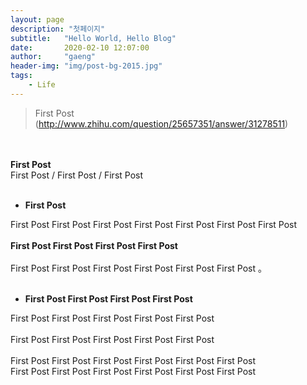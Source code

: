 ```yaml
---
layout: page
description: "첫페이지"
subtitle:   "Hello World, Hello Blog"
date:       2020-02-10 12:07:00
author:     "gaeng"
header-img: "img/post-bg-2015.jpg"
tags:
    - Life
---
```

> First Post (http://www.zhihu.com/question/25657351/answer/31278511)


<div >
    <br>
    <br><b> First Post </b>
    <br> First Post / First Post /  First Post </b>
    <br>
    <br>
    <ul>
        <li><b>First Post </b>
        </li>
    </ul>
   First Post First Post First Post First Post First Post First Post First Post 
    <br>
    <br><b>First Post First Post First Post First Post </b>
    <br>
    <br>First Post First Post First Post First Post First Post First Post </b>。
    <br>
    <br>
    <ul>
        <li><b>First Post First Post First Post First Post </b>
        </li>
    </ul>
   First Post First Post First Post First Post First Post 
    <br>
    <br>First Post First Post First Post First Post First Post 
    <br>
    <br>First Post First Post First Post First Post First Post First Post </b>
    <br>First Post First Post First Post First Post First Post First Post 
    <br>
    <br>
</div>
